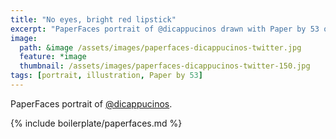 ```yaml
---
title: "No eyes, bright red lipstick"
excerpt: "PaperFaces portrait of @dicappucinos drawn with Paper by 53 on an iPad."
image: 
  path: &image /assets/images/paperfaces-dicappucinos-twitter.jpg 
  feature: *image
  thumbnail: /assets/images/paperfaces-dicappucinos-twitter-150.jpg
tags: [portrait, illustration, Paper by 53]
---
```


PaperFaces portrait of [@dicappucinos](http://twitter.com/dicappucinos).

{% include boilerplate/paperfaces.md %}
